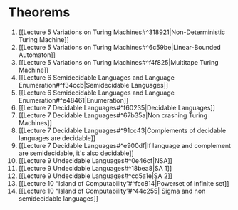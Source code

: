 # Theorems

1) [[Lecture 5 Variations on Turing Machines#^318921|Non-Deterministic Turing Machine]]
2) [[Lecture 5 Variations on Turing Machines#^6c59be|Linear-Bounded Automaton]]
3)  [[Lecture 5 Variations on Turing Machines#^f4f825|Multitape Turing Machine]]
4)  [[Lecture 6 Semidecidable Languages and Language Enumeration#^f34ccb|Semidecidable Languages]]
5)  [[Lecture 6 Semidecidable Languages and Language Enumeration#^e48461|Enumeration]]
6)  [[Lecture 7 Decidable Languages#^f60235|Decidable Languages]]
7)  [[Lecture 7 Decidable Languages#^67b35a|Non crashing Turing Machines]]
8)  [[Lecture 7 Decidable Languages#^91cc43|Complements of decidable languages are decidable]]
9)  [[Lecture 7 Decidable Languages#^e900df|If language and complement are semidecidable, it's also decidable]]
10)  [[Lecture 9 Undecidable Languages#^0e46cf|NSA]]
11)  [[Lecture 9 Undecidable Languages#^18bea8|SA 1]]
12)  [[Lecture 9 Undecidable Languages#^cd5a1e|SA 2]]
13)  [[Lecture 10 “Island of Computability”#^fcc814|Powerset of infinite set]]
14)  [[Lecture 10 “Island of Computability”#^44c255| Sigma and non semidecidable languages]]